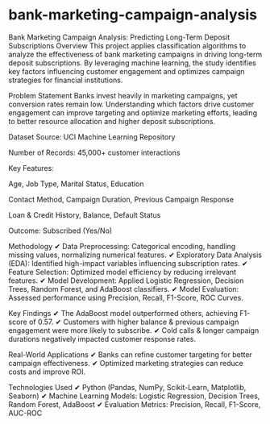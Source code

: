 # bank-marketing-campaign-analysis
Bank Marketing Campaign Analysis: Predicting Long-Term Deposit Subscriptions
Overview
This project applies classification algorithms to analyze the effectiveness of bank marketing campaigns in driving long-term deposit subscriptions. By leveraging machine learning, the study identifies key factors influencing customer engagement and optimizes campaign strategies for financial institutions.

Problem Statement
Banks invest heavily in marketing campaigns, yet conversion rates remain low. Understanding which factors drive customer engagement can improve targeting and optimize marketing efforts, leading to better resource allocation and higher deposit subscriptions.

Dataset
Source: UCI Machine Learning Repository

Number of Records: 45,000+ customer interactions

Key Features:

Age, Job Type, Marital Status, Education

Contact Method, Campaign Duration, Previous Campaign Response

Loan & Credit History, Balance, Default Status

Outcome: Subscribed (Yes/No)

Methodology
✔ Data Preprocessing: Categorical encoding, handling missing values, normalizing numerical features.
✔ Exploratory Data Analysis (EDA): Identified high-impact variables influencing subscription rates.
✔ Feature Selection: Optimized model efficiency by reducing irrelevant features.
✔ Model Development: Applied Logistic Regression, Decision Trees, Random Forest, and AdaBoost classifiers.
✔ Model Evaluation: Assessed performance using Precision, Recall, F1-Score, ROC Curves.

Key Findings
✔ The AdaBoost model outperformed others, achieving F1-score of 0.57.
✔ Customers with higher balance & previous campaign engagement were more likely to subscribe.
✔ Cold calls & longer campaign durations negatively impacted customer response rates.

Real-World Applications
✔ Banks can refine customer targeting for better campaign effectiveness.
✔ Optimized marketing strategies can reduce costs and improve ROI.

Technologies Used
✔ Python (Pandas, NumPy, Scikit-Learn, Matplotlib, Seaborn)
✔ Machine Learning Models: Logistic Regression, Decision Trees, Random Forest, AdaBoost
✔ Evaluation Metrics: Precision, Recall, F1-Score, AUC-ROC
